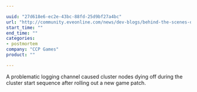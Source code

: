 ```yaml
---

uuid: "27d618e6-ec2e-43bc-88fd-25d9bf27a4bc"
url: "http://community.eveonline.com/news/dev-blogs/behind-the-scenes-of-a-long-eve-online-downtime/"
start_time: ""
end_time: ""
categories:
- postmortem
company: "CCP Games"
product: ""

---
```


A problematic logging channel caused cluster nodes dying off during the cluster start sequence after rolling out a new game patch.

